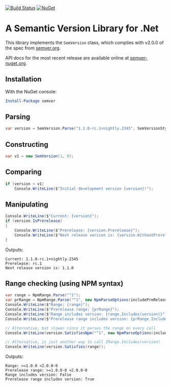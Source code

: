 [![Build Status](https://ci.appveyor.com/api/projects/status/kek3h7gflo3qqidb/branch/master?svg=true)](https://ci.appveyor.com/project/maxhauser/semver/branch/master)
[![NuGet](https://img.shields.io/nuget/v/semver.svg)](https://www.nuget.org/packages/semver/)

A Semantic Version Library for .Net
===================================

This library implements the `SemVersion` class, which
complies with v2.0.0 of the spec from [semver.org](http://semver.org).

API docs for the most recent release are available online at [semver-nuget.org](https://semver-nuget.org/).

## Installation

With the NuGet console:

```powershell
Install-Package semver
```

## Parsing

```csharp
var version = SemVersion.Parse("1.1.0-rc.1+nightly.2345", SemVersionStyles.Strict);
```

## Constructing

```csharp
var v1 = new SemVersion(1, 0);
```

## Comparing

```csharp
if (version < v1)
    Console.WriteLine($"Initial development version {version}!");
```

## Manipulating

```csharp
Console.WriteLine($"Current: {version}");
if (version.IsPrerelease)
{
    Console.WriteLine($"Prerelease: {version.Prerelease}");
    Console.WriteLine($"Next release version is: {version.WithoutPrereleaseOrMetadata()}");
}
```

Outputs:

```text
Current: 1.1.0-rc.1+nightly.2345
Prerelease: rc.1
Next release version is: 1.1.0
```

## Range checking (using NPM syntax)

```csharp
var range = NpmRange.Parse("^1");
var prRange = NpmRange.Parse("^1", new NpmParseOptions(includePreRelease: true));
Console.WriteLine($"Range: {range}");
Console.WriteLine($"Prerelease range: {prRange}");
Console.WriteLine($"Range includes version: {range.Includes(version)}");
Console.WriteLine($"Prerelease range includes version: {prRange.Includes(version)}");

// Alternative, but slower since it parses the range on every call
Console.WriteLine(version.SatisfiesNpm("^1", new NpmParseOptions(includePreRelease: true)));

// Alternative, is just another way to call IRange.Includes(version)
Console.WriteLine(version.Satisfies(range));
```

Outputs:

```text
Range: >=1.0.0 <2.0.0-0
Prerelease range: >=1.0.0-0 <2.0.0-0
Range includes version: False
Prerelease range includes version: True
```